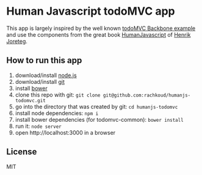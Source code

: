 # Human Javascript todoMVC app

This app is largely inspired by the well known [todoMVC Backbone example](https://github.com/tastejs/todomvc) and use the components from the great book [HumanJavascript](http://humanjavascript.com) of [Henrik Joreteg](https://twitter.com/HenrikJoreteg).

## How to run this app

1. download/install [node.js](http://nodejs.org/)
1. download/install [git](http://git-scm.com/)
1. install [bower](http://http://bower.io/)
1. clone this repo with git: `git clone git@github.com:rachkoud/humanjs-todomvc.git`
1. go into the directory that was created by git: `cd humanjs-todomvc`
1. install node dependencies: `npm i`
1. install bower dependencies (for todomvc-common): `bower install`
1. run it: `node server`
1. open http://localhost:3000 in a browser

## License

MIT
